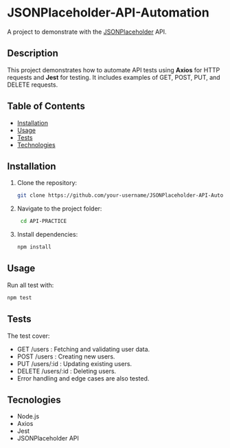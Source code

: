 # JSONPlaceholder-API-Automation

A project to demonstrate with the [JSONPlaceholder](https://jsonplaceholder.typicode.com/) API.

## Description

This project demonstrates how to automate API tests using **Axios** for HTTP requests and **Jest** for testing. It includes examples of GET, POST, PUT, and DELETE requests.

## Table of Contents

- [Installation](#installation)
- [Usage](#usage)
- [Tests](#tests)
- [Technologies](#technologies)


## Installation

1. Clone the repository:
   ```bash
   git clone https://github.com/your-username/JSONPlaceholder-API-Automation.git
   ```
2. Navigate to the project folder:
   ```bash
    cd API-PRACTICE
   ```

3. Install dependencies:
    ```bash
    npm install
## Usage
Run all test with:
   ```bash
   npm test
  ```
  
## Tests
The test cover:
 - GET /users : Fetching and validating user data.
 - POST /users : Creating new users.
 - PUT /users/:id : Updating existing users.
 - DELETE /users/:id : Deleting users.
 - Error handling and edge cases are also tested.

## Tecnologies
 - Node.js
 - Axios
 - Jest
 - JSONPlaceholder API

